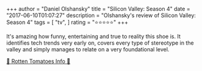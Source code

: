 +++
author = "Daniel Olshansky"
title = "Silicon Valley: Season 4"
date = "2017-06-10T01:07:27"
description = "Olshansky's review of Silicon Valley: Season 4"
tags = [
    "tv",
]
rating = "⭐⭐⭐⭐⭐"
+++

It's amazing how funny, entertaining and true to reality this shoe is. It identifies tech trends very early on, covers every type of stereotype in the valley and simply manages to relate on a very foundational level.

[🍅 Rotten Tomatoes Info 🍅](https://www.rottentomatoes.com//tv/silicon_valley/s04)